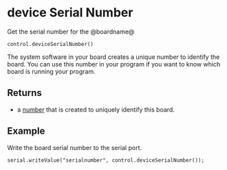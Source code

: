 # device Serial Number

Get the serial number for the @boardname@

```sig
control.deviceSerialNumber()
```

The system software in your board creates a unique number to identify the board. You can use this number in your program if you want to know which board is running your program.

## Returns

* a [number](/types/number) that is created to uniquely identify this board.

## Example

Write the board serial number to the serial port.

```blocks
serial.writeValue("serialnumber", control.deviceSerialNumber());
```